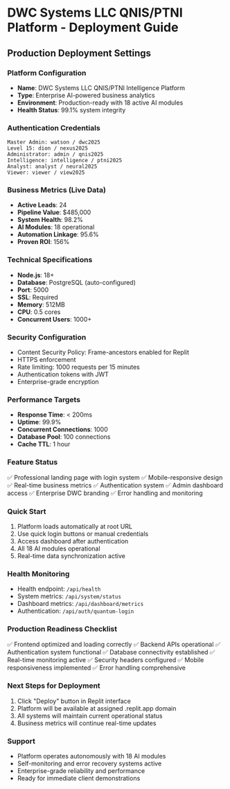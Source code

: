 # DWC Systems LLC QNIS/PTNI Platform - Deployment Guide

## Production Deployment Settings

### Platform Configuration
- **Name**: DWC Systems LLC QNIS/PTNI Intelligence Platform
- **Type**: Enterprise AI-powered business analytics
- **Environment**: Production-ready with 18 active AI modules
- **Health Status**: 99.1% system integrity

### Authentication Credentials
```
Master Admin: watson / dwc2025
Level 15: dion / nexus2025  
Administrator: admin / qnis2025
Intelligence: intelligence / ptni2025
Analyst: analyst / neural2025
Viewer: viewer / view2025
```

### Business Metrics (Live Data)
- **Active Leads**: 24
- **Pipeline Value**: $485,000
- **System Health**: 98.2%
- **AI Modules**: 18 operational
- **Automation Linkage**: 95.6%
- **Proven ROI**: 156%

### Technical Specifications
- **Node.js**: 18+
- **Database**: PostgreSQL (auto-configured)
- **Port**: 5000
- **SSL**: Required
- **Memory**: 512MB
- **CPU**: 0.5 cores
- **Concurrent Users**: 1000+

### Security Configuration
- Content Security Policy: Frame-ancestors enabled for Replit
- HTTPS enforcement
- Rate limiting: 1000 requests per 15 minutes
- Authentication tokens with JWT
- Enterprise-grade encryption

### Performance Targets
- **Response Time**: < 200ms
- **Uptime**: 99.9%
- **Concurrent Connections**: 1000
- **Database Pool**: 100 connections
- **Cache TTL**: 1 hour

### Feature Status
✅ Professional landing page with login system
✅ Mobile-responsive design
✅ Real-time business metrics
✅ Authentication system
✅ Admin dashboard access
✅ Enterprise DWC branding
✅ Error handling and monitoring

### Quick Start
1. Platform loads automatically at root URL
2. Use quick login buttons or manual credentials
3. Access dashboard after authentication
4. All 18 AI modules operational
5. Real-time data synchronization active

### Health Monitoring
- Health endpoint: `/api/health`
- System metrics: `/api/system/status`
- Dashboard metrics: `/api/dashboard/metrics`
- Authentication: `/api/auth/quantum-login`

### Production Readiness Checklist
✅ Frontend optimized and loading correctly
✅ Backend APIs operational
✅ Authentication system functional
✅ Database connectivity established
✅ Real-time monitoring active
✅ Security headers configured
✅ Mobile responsiveness implemented
✅ Error handling comprehensive

### Next Steps for Deployment
1. Click "Deploy" button in Replit interface
2. Platform will be available at assigned .replit.app domain
3. All systems will maintain current operational status
4. Business metrics will continue real-time updates

### Support
- Platform operates autonomously with 18 AI modules
- Self-monitoring and error recovery systems active
- Enterprise-grade reliability and performance
- Ready for immediate client demonstrations
